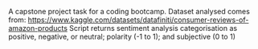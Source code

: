 A capstone project task for a coding bootcamp. Dataset analysed comes from: https://www.kaggle.com/datasets/datafiniti/consumer-reviews-of-amazon-products
Script returns sentiment analysis categorisation as positive, negative, or neutral; polarity (-1 to 1); and subjective (0 to 1)
